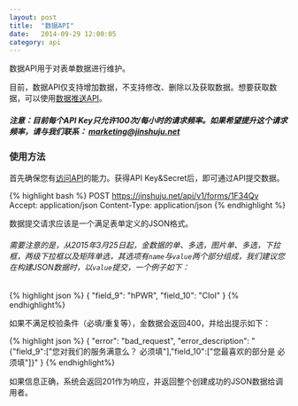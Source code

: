 ```yaml
---
layout: post
title:  "数据API"
date:   2014-09-29 12:00:05
category: api
---
```


数据API用于对表单数据进行维护。

目前，数据API仅支持增加数据，不支持修改、删除以及获取数据。想要获取数据，可以使用[数据推送API](http-push.html)。

##### 注意：目前每个API Key只允许100次/每小时的请求频率。如果希望提升这个请求频率，请与我们联系： marketing@jinshuju.net 

### 使用方法

首先确保您有[访问API](api-auth.html)的能力。获得API Key&Secret后，即可通过API提交数据。

{% highlight bash %}
POST https://jinshuju.net/api/v1/forms/1F34Qv
Accept: application/json
Content-Type: application/json
{% endhighlight %}

数据提交请求应该是一个满足表单定义的JSON格式。
###### 需要注意的是，从2015年3月25日起，金数据的单、多选，图片单、多选，下拉框，两级下拉框以及矩阵单选，其选项有`name`与`value`两个部分组成，我们建议您在构建JSON数据时，以`value`提交，一个例子如下：

{% highlight json %}
{
  "field_9": "hPWR",
  "field_10": "CIoI"
}
{% endhighlight%}

如果不满足校验条件（必填/重复等），金数据会返回400，并给出提示如下：

{% highlight json %}
{
    "error": "bad_request",
    "error_description": "{\"field_9\":[\"您对我们的服务满意么？ 必须填\"],\"field_10\":[\"您最喜欢的部分是 必须填\"]}"
}
{% endhighlight%}

如果信息正确，系统会返回201作为响应，并返回整个创建成功的JSON数据给调用者。
